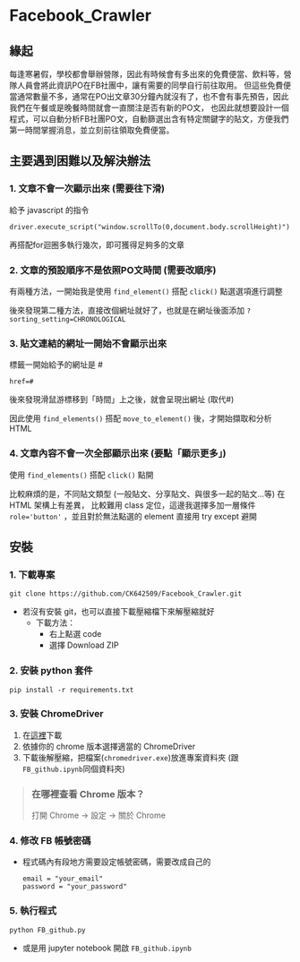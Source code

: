# Facebook_Crawler

## 緣起

每逢寒暑假，學校都會舉辦營隊，因此有時候會有多出來的免費便當、飲料等，營隊人員會將此資訊PO在FB社團中，讓有需要的同學自行前往取用。
但這些免費便當通常數量不多，通常在PO出文章30分鐘內就沒有了，也不會有事先預告，因此我們在午餐或是晚餐時間就會一直關注是否有新的PO文，
也因此就想要設計一個程式，可以自動分析FB社團PO文，自動篩選出含有特定關鍵字的貼文，方便我們第一時間掌握消息，並立刻前往領取免費便當。

## 主要遇到困難以及解決辦法
### 1. 文章不會一次顯示出來 (需要往下滑)

給予 javascript 的指令

`driver.execute_script("window.scrollTo(0,document.body.scrollHeight)")`

再搭配for迴圈多執行幾次，即可獲得足夠多的文章

### 2. 文章的預設順序不是依照PO文時間 (需要改順序)

有兩種方法，一開始我是使用 `find_element()` 搭配 `click()` 點選選項進行調整

後來發現第二種方法，直接改個網址就好了，也就是在網址後面添加 `?sorting_setting=CHRONOLOGICAL`

### 3. 貼文連結的網址一開始不會顯示出來 

標籤一開始給予的網址是 # 

`href=#` 

後來發現滑鼠游標移到「時間」上之後，就會呈現出網址 (取代#) 

因此使用 `find_elements()` 搭配 `move_to_element()` 後，才開始擷取和分析 HTML

### 4. 文章內容不會一次全部顯示出來 (要點「顯示更多」)

使用 `find_elements()` 搭配 `click()` 點開

比較麻煩的是，不同貼文類型 (一般貼文、分享貼文、與很多一起的貼文...等) 在 HTML 架構上有差異，
比較難用 class 定位，這邊我選擇多加一層條件 `role='button'` ，並且對於無法點選的 element 直接用 try except 避開

## 安裝
### 1. 下載專案
```
git clone https://github.com/CK642509/Facebook_Crawler.git
```

- 若沒有安裝 git，也可以直接下載壓縮檔下來解壓縮就好
    - 下載方法：
        - 右上點選 code
        - 選擇 Download ZIP

### 2. 安裝 python 套件
```
pip install -r requirements.txt
```

### 3. 安裝 ChromeDriver
1. 在[這裡](https://chromedriver.chromium.org/downloads)下載 
2. 依據你的 chrome 版本選擇適當的 ChromeDriver
3. 下載後解壓縮，把檔案(`chromedriver.exe`)放進專案資料夾 (跟 `FB_github.ipynb`同個資料夾)

> ### **在哪裡查看 Chrome 版本？**
> 
> 打開 Chrome -> 設定 -> 關於 Chrome

### 4. 修改 FB 帳號密碼
- 程式碼內有段地方需要設定帳號密碼，需要改成自己的
    ```
    email = "your_email"
    password = "your_password"
    ```
### 5. 執行程式
```
python FB_github.py
```

- 或是用 jupyter notebook 開啟 `FB_github.ipynb`